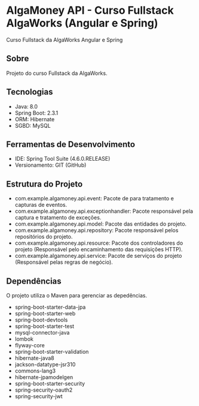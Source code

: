 # AlgaMoney API - Curso Fullstack AlgaWorks (Angular e Spring)
Curso Fullstack da AlgaWorks Angular e Spring

## Sobre
Projeto do curso Fullstack da AlgaWorks.

## Tecnologias
- Java: 8.0
- Spring Boot: 2.3.1
- ORM: Hibernate
- SGBD: MySQL

## Ferramentas de Desenvolvimento
- IDE: Spring Tool Suite (4.6.0.RELEASE)
- Versionamento: GIT (GitHub)

## Estrutura do Projeto
- com.example.algamoney.api.event: Pacote de para tratamento e capturas de eventos.
- com.example.algamoney.api.exceptionhandler: Pacote responsável pela captura e tratamento de exceções.
- com.example.algamoney.api.model: Pacote das entidades do projeto.
- com.example.algamoney.api.repository: Pacote responsável pelos repositórios do projeto.
- com.example.algamoney.api.resource: Pacote dos controladores do projeto (Responsável pelo encaminhamento das requisições HTTP).
- com.example.algamoney.api.service: Pacote de serviços do projeto (Responsável pelas regras de negócio).

## Dependências
O projeto utiliza o Maven para gerenciar as depedências.
- spring-boot-starter-data-jpa
- spring-boot-starter-web
- spring-boot-devtools
- spring-boot-starter-test
- mysql-connector-java
- lombok
- flyway-core
- spring-boot-starter-validation
- hibernate-java8
- jackson-datatype-jsr310
- commons-lang3
- hibernate-jpamodelgen
- spring-boot-starter-security
- spring-security-oauth2
- spring-security-jwt
